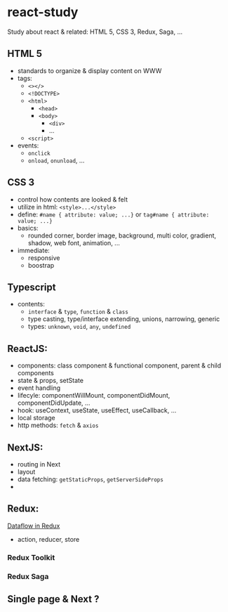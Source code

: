# react-study

Study about react &amp; related: HTML 5, CSS 3, Redux, Saga, ...

## HTML 5

- standards to organize & display content on WWW
- tags:
  - `<></>`
  - `<!DOCTYPE>`
  - `<html>`
    - `<head>`
    - `<body>`
      - `<div>`
      - ...
  - `<script>`
- events:
  - `onclick`
  - `onload`, `onunload`, ...

## CSS 3

- control how contents are looked & felt
- utilize in html: `<style>...</style>`
- define: `#name { attribute: value; ...}` or `tag#name { attribute: value; ...}`
- basics:
  - rounded corner, border image, background, multi color, gradient, shadow, web font, animation, ...
- immediate:
  - responsive
  - boostrap

## Typescript

- contents:
  - `interface` & `type`, `function` & `class`
  - type casting, type/interface extending, unions, narrowing, generic
  - types: `unknown`, `void`, `any`, `undefined`

## ReactJS:

- components: class component & functional component, parent & child components
- state & props, setState
- event handling
- lifecyle: componentWillMount, componentDidMount, componentDidUpdate, ...
- hook: useContext, useState, useEffect, useCallback, ...
- local storage
- http methods: `fetch` & `axios`

## NextJS:

- routing in Next
- layout
- data fetching: `getStaticProps`, `getServerSideProps`
-

## Redux:

[Dataflow in Redux](https://d33wubrfki0l68.cloudfront.net/01cc198232551a7e180f4e9e327b5ab22d9d14e7/b33f4/assets/images/reduxdataflowdiagram-49fa8c3968371d9ef6f2a1486bd40a26.gif)

- action, reducer, store

### Redux Toolkit

### Redux Saga

## Single page & Next ?
